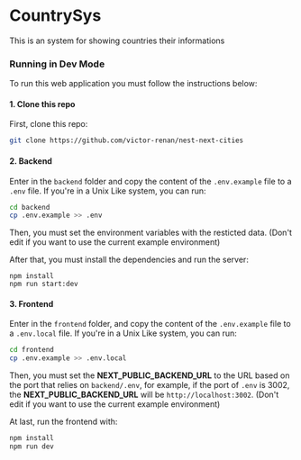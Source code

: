 # CountrySys

This is an system for showing countries their informations

### Running in Dev Mode

To run this web application you must follow the instructions below:

#### 1. Clone this repo
First, clone this repo:

```bash
git clone https://github.com/victor-renan/nest-next-cities
```
#### 2. Backend

Enter in the `backend` folder and copy the content of the `.env.example` file to a `.env` file. If you're in a Unix Like system, you can run:

```bash
cd backend
cp .env.example >> .env
```

Then, you must set the environment variables with the resticted data. (Don't edit if you want to use the current example environment)

After that, you must install the dependencies and run the server:

```
npm install
npm run start:dev
```

#### 3. Frontend

Enter in the `frontend` folder, and copy the content of the `.env.example` file to a `.env.local` file. If you're in a Unix Like system, you can run:

```bash
cd frontend
cp .env.example >> .env.local
```

Then, you must set the **NEXT_PUBLIC_BACKEND_URL** to the URL based on the port that relies on `backend/.env`, for example, if the port of `.env` is 3002, the **NEXT_PUBLIC_BACKEND_URL** will be `http://localhost:3002`. (Don't edit if you want to use the current example environment)

At last, run the frontend with:

```bash
npm install
npm run dev
```

